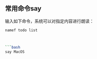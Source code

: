 

## 常用命令say

输入如下命令，系统可以对指定内容进行朗读：


```bash
namef todo list



```bash
say MacOS
```

















